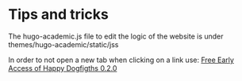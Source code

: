 # Tips and tricks

The hugo-academic.js file to edit the logic of the website is under themes/hugo-academic/static/jss

In order to not open a new tab when clicking on a link use:
[Free Early Access of Happy Dogfigths 0.2.0](/Blog/project/released-happy-dogfight/)